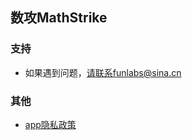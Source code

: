 ## 数攻MathStrike

### 支持
- 如果遇到问题，请联系funlabs@sina.cn

### 其他
- [app隐私政策](https://funlabs.github.io/privacy.html)

